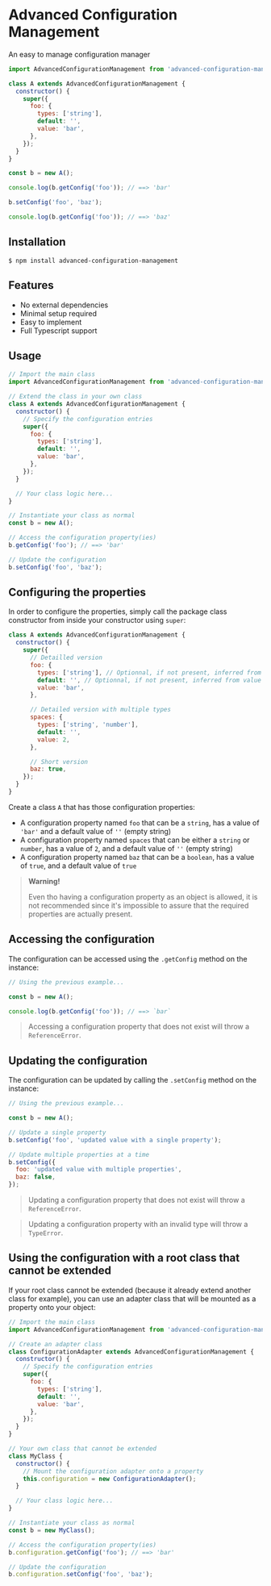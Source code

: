 # Advanced Configuration Management

An easy to manage configuration manager

```javascript
import AdvancedConfigurationManagement from 'advanced-configuration-management';

class A extends AdvancedConfigurationManagement {
  constructor() {
    super({
      foo: {
        types: ['string'],
        default: '',
        value: 'bar',
      },
    });
  }
}

const b = new A();

console.log(b.getConfig('foo')); // ==> 'bar'

b.setConfig('foo', 'baz');

console.log(b.getConfig('foo')); // ==> 'baz'
```

## Installation

```shell
$ npm install advanced-configuration-management
```

## Features

- No external dependencies
- Minimal setup required
- Easy to implement
- Full Typescript support

## Usage

```javascript
// Import the main class
import AdvancedConfigurationManagement from 'advanced-configuration-management';

// Extend the class in your own class
class A extends AdvancedConfigurationManagement {
  constructor() {
    // Specify the configuration entries
    super({
      foo: {
        types: ['string'],
        default: '',
        value: 'bar',
      },
    });
  }

  // Your class logic here...
}

// Instantiate your class as normal
const b = new A();

// Access the configuration property(ies)
b.getConfig('foo'); // ==> 'bar'

// Update the configuration
b.setConfig('foo', 'baz');
```

## Configuring the properties

In order to configure the properties, simply call the package class constructor from inside your constructor using `super`:

```javascript
class A extends AdvancedConfigurationManagement {
  constructor() {
    super({
      // Detailled version
      foo: {
        types: ['string'], // Optionnal, if not present, inferred from typeof `value`
        default: '', // Optionnal, if not present, inferred from value of `value`
        value: 'bar',
      },

      // Detailed version with multiple types
      spaces: {
        types: ['string', 'number'],
        default: '',
        value: 2,
      },

      // Short version
      baz: true,
    });
  }
}
```

Create a class `A` that has those configuration properties:

- A configuration property named `foo` that can be a `string`, has a value of `'bar'` and a default value of `''` (empty string)
- A configuration property named `spaces` that can be either a `string` or `number`, has a value of `2`, and a default value of `''` (empty string)
- A configuration property named `baz` that can be a `boolean`, has a value of `true`, and a default value of `true`

> **Warning!**
>
> Even tho having a configuration property as an object is allowed, it is not recommended since it's impossible to assure that the required properties are actually present.

## Accessing the configuration

The configuration can be accessed using the `.getConfig` method on the instance:

```javascript
// Using the previous example...

const b = new A();

console.log(b.getConfig('foo')); // ==> `bar`
```

> Accessing a configuration property that does not exist will throw a `ReferenceError`.

## Updating the configuration

The configuration can be updated by calling the `.setConfig` method on the instance:

```javascript
// Using the previous example...

const b = new A();

// Update a single property
b.setConfig('foo', 'updated value with a single property');

// Update multiple properties at a time
b.setConfig({
  foo: 'updated value with multiple properties',
  baz: false,
});
```

> Updating a configuration property that does not exist will throw a `ReferenceError`.

> Updating a configuration property with an invalid type will throw a `TypeError`.

## Using the configuration with a root class that cannot be extended

If your root class cannot be extended (because it already extend another class for example), you can use an adapter class that will be mounted as a property onto your object:

```javascript
// Import the main class
import AdvancedConfigurationManagement from 'advanced-configuration-management';

// Create an adapter class
class ConfigurationAdapter extends AdvancedConfigurationManagement {
  constructor() {
    // Specify the configuration entries
    super({
      foo: {
        types: ['string'],
        default: '',
        value: 'bar',
      },
    });
  }
}

// Your own class that cannot be extended
class MyClass {
  constructor() {
    // Mount the configuration adapter onto a property
    this.configuration = new ConfigurationAdapter();
  }

  // Your class logic here...
}

// Instantiate your class as normal
const b = new MyClass();

// Access the configuration property(ies)
b.configuration.getConfig('foo'); // ==> 'bar'

// Update the configuration
b.configuration.setConfig('foo', 'baz');
```
